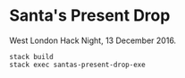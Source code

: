 Santa's Present Drop
====================

West London Hack Night, 13 December 2016.

```
stack build
stack exec santas-present-drop-exe
```
